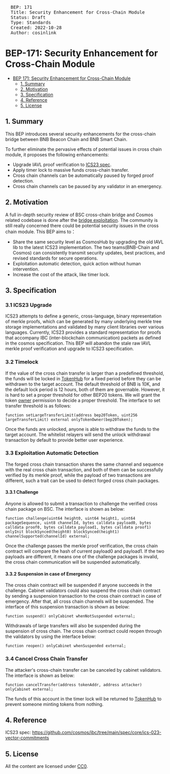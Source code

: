 <pre>
  BEP: 171
  Title: Security Enhancement for Cross-Chain Module
  Status: Draft
  Type: Standards
  Created: 2022-10-28
  Author: cosinlink
</pre>

# BEP-171: Security Enhancement for Cross-Chain Module

- [BEP 171: Security Enhancement for Cross-Chain Module](#bep-171-security-enhancement-for-cross-chain-module)
    - [1.  Summary](#1--summary)
    - [2.  Motivation](#2--motivation)
    - [3.  Specification](#3--specification)
    - [4.  Reference](#4--reference)
    - [5.  License](#5--license)

## 1. Summary

This BEP introduces several security enhancements for the cross-chain bridge between BNB Beacon Chain and BNB Smart Chain.

To further eliminate the pervasive effects of potential issues in cross chain module, it proposes the following enhancements:
* Upgrade IAVL proof verification to [ICS23 spec](https://github.com/cosmos/ibc/tree/main/spec/core/ics-023-vector-commitments).
* Apply timer lock to massive funds cross-chain transfer.
* Cross chain channels can be automatically paused by forged proof detection.
* Cross chain channels can be paused by any validator in an emergency.

## 2. Motivation

A full in-depth security review of BSC cross-chain bridge and Cosmos related codebase is done after the [bridge exploitation](https://www.nansen.ai/research/bnb-chains-cross-chain-bridge-exploit-explained). The community is still really concerned there could be potential security issues in the cross chain module. This BEP aims to：
* Share the same security level as CosmosHub by upgrading the old IAVL lib to the latest ICS23 implementation. The two teams(BNB-Chain and Cosmos) can consistently transmit security updates, best practices, and revised standards for secure operations.
* Exploitation automatic detection, quick action without human intervention.
* Increase the cost of the attack, like timer lock.

## 3. Specification

### 3.1 ICS23 Upgrade
ICS23 attempts to define a generic, cross-language, binary representation of merkle proofs, which can be generated by many underlying merkle tree storage implementations and validated by many client libraries over various languages. Currently, ICS23 provides a standard representation for proofs that accompany IBC (inter-blockchain communication) packets as defined in the cosmos specification. This BEP will abandon the stale raw IAVL merkle proof verification and upgrade to ICS23 specification.

### 3.2 Timelock
If the value of the cross chain transfer is larger than a predefined threshold, the funds will be locked in [TokenHub](https://bscscan.com/address/0x0000000000000000000000000000000000001004) for a fixed period before they can be withdrawn to the target account.
The default threshold of BNB is 10K, and the default lock period is 12 hours,  both of them are governable. However, it is hard to set a proper threshold for other BEP20 tokens. We will grant the token [owner](https://github.com/bnb-chain/BEPs/blob/master/BEP20.md#5116-getowner) permission to decide a proper threshold. The interface to set transfer threshold is as follows:

	function setLargeTransferLimit(address bep20Token, uint256 largeTransferLimit) external onlyTokenOwner(bep20Token);

Once the funds are unlocked, anyone is able to withdraw the funds to the target account. The whitelist relayers will send the unlock withdrawal transaction by default to provide better user experience.

### 3.3 Exploitation Automatic Detection

The forged cross chain transaction shares the same channel and sequence with the real cross chain transaction, and both of them can be successfully verified by its merkle proof, while the payload of two transactions are different, such a trait can be used to detect forged cross chain packages.

#### 3.3.1 Challenge

Anyone is allowed to submit a transaction to challenge the verified cross chain package on BSC. The interface is shown as below:

    function challenge(uint64 height0, uint64 height1, uint64 packageSequence, uint8 channelId, bytes calldata payload0, bytes calldata proof0, bytes calldata payload1, bytes calldata proof1) onlyInit blockSynced(height0) blockSynced(height1) channelSupported(channelId) external;

Once the challenge passes the merkle proof verification, the cross chain contract will compare the hash of current payload0 and payload1. If the two payloads are different, it means one of the challenge packages is invalid, the cross chain communication will be suspended automatically.

#### 3.3.2 Suspension in case of Emergency

The cross chain contract will be suspended if anyone succeeds in the challenge. Cabinet validators could also suspend the cross chain contract by sending a suspension transaction to the cross chain contract in case of emergency. After that, all cross chain channels will be suspended. The interface of this suspension transaction is shown as below:

    function suspend() onlyCabinet whenNotSuspended external;

Withdrawals of large transfers will also be suspended during the suspension of cross chain. The cross chain contract could reopen through the validators by using the interface below:

    function reopen() onlyCabinet whenSuspended external;

### 3.4 Cancel Cross Chain Transfer

The attacker's cross-chain transfer can be canceled by cabinet validators. The interface is shown as below:

    function cancelTransfer(address tokenAddr, address attacker) onlyCabinet external;

The funds of this account in the timer lock will be returned to [TokenHub](https://bscscan.com/address/0x0000000000000000000000000000000000001004) to prevent someone minting tokens from nothing.

## 4.  Reference

ICS23 spec:  <https://github.com/cosmos/ibc/tree/main/spec/core/ics-023-vector-commitments>


## 5.  License
All the content are licensed under [CC0](https://creativecommons.org/publicdomain/zero/1.0/).

